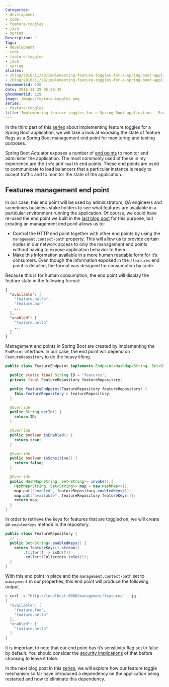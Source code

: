 ```yaml
---
Categories:
- development
- code
- feature-toggles
- java
- spring
Description: ''
Tags:
- development
- code
- feature-toggles
- java
- spring
aliases:
- /blog/2016/11/28/implementing-feature-toggles-for-a-spring-boot-application---part-3/
- /blog/2016/11/28/implementing-feature-toggles-for-a-spring-boot-application-part-3/
bbcommentid: 120
date: 2016-11-29 05:50:39
ghcommentid: 129
image: images/feature-toggles.png
series:
- feature-toggles
title: Implementing feature toggles for a Spring Boot application - Part 3
---
```


In the third part of this [series](/series/feature-toggles/) about implementing feature toggles for a Spring Boot application, we will take a look at exposing the state of feature flags as a Spring Boot management end point for monitoring and testing purposes.

<!--more-->

Spring Boot Actuator exposes a number of [end points](http://docs.spring.io/spring-boot/docs/current/reference/html/production-ready-endpoints.html) to monitor and administer the application. The most commonly used of these in my experience are the `info` and `health` end points. These end points are used to communicate to load balancers that a particular instance is ready to accept traffic and to monitor the state of the application.

## Features management end point

In our case, this end point will be used by administrators, QA engineers and sometimes business stake holders to see what features are available in a particular environment running the application. Of course, we could have re-used the end point we built in the [last blog post]() for this purpose, but creating an management end point allows us to:

*   Control the HTTP end point together with other end points by using the `management.context-path` property. This will allow us to provide certain nodes in our network access to only the management end points without having to expose application behavior to them.
*   Make this information available in a more human readable form for it’s consumers. Even though the information exposed in the `/features` end point is detailed, the format was designed for consumption by code.

Because this is for human consumption, the end point will display the feature state in the following format:

```json
{
  "available": [
    "feature.hello",
    "feature.bar"
    ...
  ],
  "enabled": [
    "feature.hello"
    ...
  ]
}
```

Management end points in Spring Boot are created by implementing the `EndPoint` interface. In our case, the end point will depend on `FeatureRepository` to do the heavy lifting.

```java
public class FeatureEndpoint implements Endpoint<HashMap<String, Set<String>>> {

  public static final String ID = "features";
  private final FeatureRepository featureRepository;

  public FeatureEndpoint(FeatureRepository featureRepository) {
    this.featureRepository = featureRepository;
  }

  @Override
  public String getId() {
    return ID;
  }

  @Override
  public boolean isEnabled() {
    return true;
  }

  @Override
  public boolean isSensitive() {
    return false;
  }

  @Override
  public HashMap<String, Set<String>> invoke() {
    HashMap<String, Set<String>> map = new HashMap<>();
    map.put("enabled", featureRepository.enabledKeys());
    map.put("available", featureRepository.featureKeys());
    return map;
  }
}
```

In order to retrieve the keys for features that are toggled on, we will create an `enabledKeys` method in the repository.

```java
public class FeatureRepository {
  // ...
  public Set<String> enabledKeys() {
    return featureKeys().stream()
        .filter(f -> isOn(f))
        .collect(Collectors.toSet());
  }
}
```

With this end point in place and the `management.context-path` set to `management` in our properties, this end point will produce the following output.

```java
> curl -s "http://localhost:8080/management/features" | jq .
{
  "available": [
    "feature.foo",
    "feature.hello"
  ],
  "enabled": [
    "feature.hello"
  ]
}
```
It is important to note that our end point has it’s sensitivity flag set to false by default. You should consider the [security implications](http://docs.spring.io/spring-boot/docs/current/reference/html/production-ready-endpoints.html#_security_with_healthindicators) of that before choosing to leave it false.

In the next blog post in this [series](/series/feature-toggles/), we will explore how our feature toggle mechanism so far have introduced a dependency on the application being restarted and how to eliminate this dependency.